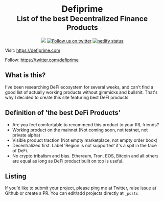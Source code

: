 <div align="center">
    <h1>Defiprime<br/><sub>List of the best Decentralized Finance Products</sub></h1>
    <p align="center">
        <a href="#reposize">
            <img src="https://img.shields.io/github/repo-size/sneg55/defiprime.svg" /></a>
        <a href="https://twitter.com/intent/follow?screen_name=defiprime" alt="Follow us on twitter">
            <img src="https://img.shields.io/twitter/follow/defiprime.svg?label=Follow&style=social&logo=twitter" alt="Follow us on twitter"></a>
        <a href="https://app.netlify.com/sites/vigorous-pasteur-b56317/deploys" alt="netlify status">
            <img src="https://api.netlify.com/api/v1/badges/cf5973b6-5ffd-496f-92ac-4503e60446aa/deploy-status" alt="netlify status"></a>
    </p>
</div>

Visit: https://defiprime.com

Follow: https://twitter.com/defiprime  

## What is this?

I've been researching DeFi ecosystem for several weeks, and can't find a good list of actually working products without gimmicks and bullshit. That's why I decided to create this site featuring best DeFI products.

## Definition of 'the best DeFi Products'

* Are you feel comfortable to recommend this product to your IRL friends?
* Working product on the mainnet (Not coming soon, not testnet, not private alpha)
* Visible product traction (Not empty marketplace, not empty order book)
* Decentralized first. Label 'Region is not supported' it's a spit in the face of DeFi.
* No crypto tribalism and bias. Ethereum, Tron, EOS, Bitcoin and all others are equal as long as DeFi product built on top is useful.

## Listing

If you'd like to submit your project, please ping me at Twitter, raise issue at Github or create a PR. You can edit/add projects directly at `_posts`
